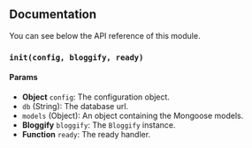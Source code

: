 ## Documentation

You can see below the API reference of this module.

### `init(config, bloggify, ready)`

#### Params
- **Object** `config`: The configuration object.
 - `db` (String): The database url.
 - `models` (Object): An object containing the Mongoose models.
- **Bloggify** `bloggify`: The `Bloggify` instance.
- **Function** `ready`: The ready handler.

